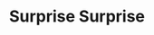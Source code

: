 ---
title: Surprise Surprise
type: page
description: Click on me to see the content.
topic: career
---